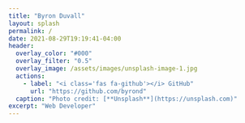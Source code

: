 ```yaml
---
title: "Byron Duvall"
layout: splash
permalink: /
date: 2021-08-29T19:19:41-04:00
header:
  overlay_color: "#000"
  overlay_filter: "0.5"
  overlay_image: /assets/images/unsplash-image-1.jpg
  actions:
    - label: "<i class='fas fa-github'></i> GitHub"
      url: "https://github.com/byrond"
  caption: "Photo credit: [**Unsplash**](https://unsplash.com)"
excerpt: "Web Developer"
---
```

